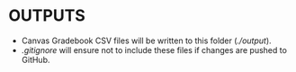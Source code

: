 # OUTPUTS
- Canvas Gradebook CSV files will be written to this folder (_./output_).
- _.gitignore_ will ensure not to include these files if changes are pushed to GitHub.